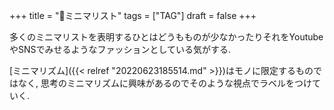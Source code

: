 +++
title = "🔖ミニマリスト"
tags = ["TAG"]
draft = false
+++

多くのミニマリストを表明するひとはどうもものが少なかったりそれをYoutubeやSNSでみせるようなファッションとしている気がする.

[ミニマリズム]({{< relref "20220623185514.md" >}})はモノに限定するものではなく, 思考のミニマリズムに興味があるのでそのような視点でラベルをつけていく.
